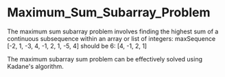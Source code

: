 # Maximum_Sum_Subarray_Problem

The maximum sum subarray problem involves finding the highest sum of a continuous subsequence within an array or list of integers:
maxSequence [-2, 1, -3, 4, -1, 2, 1, -5, 4]  should be 6:  [4, -1, 2, 1]

The maximum subarray sum problem can be effectively solved using Kadane's algorithm. 
